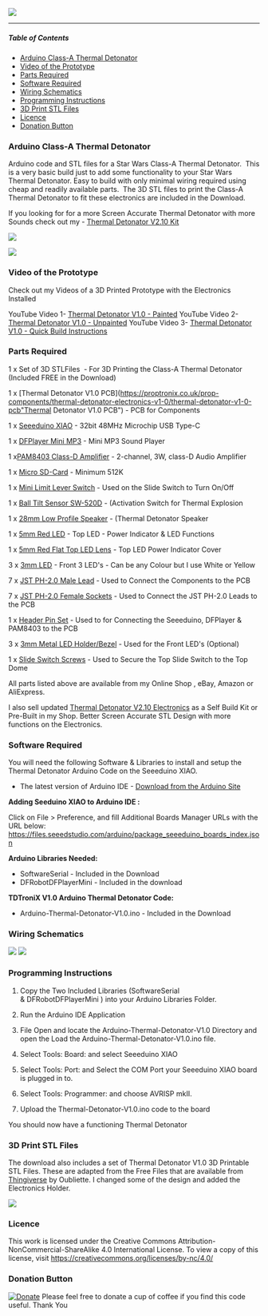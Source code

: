 ![](https://GalacticProps.co.uk/GitHub/GitHub_Logo.jpg)


------------

##### *Table of Contents*
- [Arduino Class-A Thermal Detonator](#arduino-class-a-thermal-detonator)
- [Video of the Prototype](#video-of-the-prototype)
- [Parts Required](#parts-required)
- [Software Required](#software-required)
- [Wiring Schematics](#wiring-schematics)
- [Programming Instructions](#programming-instructions)
- [3D Print STL Files](#3d-print-stl-files)
- [Licence](#licence)
- [Donation Button](#donation-button)

### Arduino Class-A Thermal Detonator

Arduino code and STL files for a Star Wars Class-A Thermal Detonator. 
This is a very basic build just to add some functionality to your Star Wars Thermal Detonator.
Easy to build with only minimal wiring required using cheap and readily available parts. 
The 3D STL files to print the Class-A Thermal Detonator to fit these electronics are included in the Download.

If you looking for for a more Screen Accurate Thermal Detonator with more Sounds check out my - [Thermal Detonator V2.10 Kit](https://proptronix.co.uk/prop-electronics/td-electronics-kit-v2-10 "Thermal Detonator V2 Kit")

![](https://www.galacticprops.co.uk/GitHub/Thermal_Detonator/TD-V1_GitHub_1.jpg)

![](https://www.galacticprops.co.uk/GitHub/Thermal_Detonator/TD-V1_GitHub_2.jpg)

### Video of the Prototype

Check out my Videos of a 3D Printed Prototype with the Electronics Installed

YouTube Video 1- [Thermal Detonator V1.0 - Painted](https://youtu.be/5c1n84lufXM "Thermal Detonator V1.0 3D Printed and Painted")
YouTube Video 2- [Thermal Detonator V1.0 - Unpainted](https://youtu.be/FotBfXejvT4 "Thermal Detonator V1.0 - Unpainted")
YouTube Video 3- [Thermal Detonator V1.0 - Quick Build Instructions](https://youtu.be/IPiBrLOkG4U "Thermal Detonator V1.0 - Quick Build Instructions")


###  Parts Required

1 x Set of 3D STLFiles  - For 3D Printing the Class-A Thermal Detonator (Included FREE in the Download)

1 x [Thermal Detonator V1.0 PCB](https://proptronix.co.uk/prop-components/thermal-detonator-electronics-v1-0/thermal-detonator-v1-0-pcb"Thermal Detonator V1.0 PCB") - PCB for Components

1 x [Seeeduino XIAO](https://proptronix.co.uk/prop-components/thermal-detonator-electronics-v1-0/seeeduino-xiao "Seeeduino XIAO") - 32bit 48MHz Microchip USB Type-C 

1 x [DFPlayer Mini MP3](https://proptronix.co.uk/prop-components/thermal-detonator-electronics-v1-0/dfplayer_mini_mp3 "DFPlayer Mini MP3]") - Mini MP3 Sound Player

1 x[PAM8403 Class-D Amplifier](https://proptronix.co.uk/prop-components/thermal-detonator-electronics-v1-0/pam8403-class-d-amplifier "PAM8403 Class-D Amplifier") - 2-channel, 3W, class-D Audio Amplifier

1 x [Micro SD-Card](https://proptronix.co.uk/prop-components/thermal-detonator-electronics-v1-0/4gb-micro-sd-card "Micro SD-Card") - Minimum 512K

1 x [Mini Limit Lever Switch](https://proptronix.co.uk/prop-components/thermal-detonator-electronics-v1-0/mini-limit-lever-switch "Mini Limit Lever Switch ") - Used on the Slide Switch to Turn On/Off

1 x [Ball Tilt Sensor SW-520D](https://proptronix.co.uk/prop-components/thermal-detonator-electronics-v1-0/ball-tilt-sensor-sw-520d "Ball Tilt Sensor SW-520D") - (Activation Switch for Thermal Explosion

1 x [28mm Low Profile Speaker](https://proptronix.co.uk/prop-components/thermal-detonator-electronics-v1-0/28mm-low-profile-speaker "28mm Low Profile Speaker") - (Thermal Detonator Speaker

1 x [5mm Red LED](https://proptronix.co.uk/prop-components/thermal-detonator-electronics-v1-0/5mm-water-clear-led "5mm Red LED") - Top LED - Power Indicator & LED Functions

1 x [5mm Red Flat Top LED Lens](https://proptronix.co.uk/prop-components/thermal-detonator-electronics-v1-0/5mm-red-led-lens-cover "5mm Red Flat Top LED Lens") - Top LED Power Indicator Cover

3 x [3mm LED](https://proptronix.co.uk/prop-components/thermal-detonator-electronics-v1-0/3mm-clear-leds "3mm LED") - Front 3 LED's - Can be any Colour but I use White or Yellow

7 x [JST PH-2.0 Male Lead](https://proptronix.co.uk/prop-components/thermal-detonator-electronics-v1-0/jst-ph-2-0-male-lead "JST PH-2.0 Male Lead") - Used to Connect the Components to the PCB

7 x [JST PH-2.0 Female Sockets](https://proptronix.co.uk/prop-components/thermal-detonator-electronics-v1-0/jst-ph-2-0-female-socket "JST PH-2.0 Female Sockets") - Used to Connect the JST PH-2.0 Leads to the PCB

1 x [Header Pin Set](https://proptronix.co.uk/prop-components/thermal-detonator-electronics-v1-0/td-pin-header-set-f "Header Pin Set") - Used to for Connecting the Seeeduino, DFPlayer & PAM8403 to the PCB

3 x [3mm Metal LED Holder/Bezel](https://proptronix.co.uk/prop-components/thermal-detonator-electronics-v1-0/led-holder-metal "3mm Metal LED Holder/Bezel") - Used for the Front LED's (Optional)

1 x [Slide Switch Screws](https://proptronix.co.uk/prop-components/thermal-detonator-electronics-v1-0/thermal-detonator-v1-0-screws "Slide Switch Screws") - Used to Secure the Top Slide Switch to the Top Dome

All parts listed above are available from my Online Shop , eBay, Amazon or AliExpress.

I also sell updated [Thermal Detonator V2.10 Electronics](https://proptronix.co.uk/prop-electronics/td-electronics-kit-v2-10 "Thermal Detonator V2.10 Electronics") as a Self Build Kit or Pre-Built in my Shop. Better Screen Accurate STL Design with more functions on the Electronics.

###  Software Required

You will need the following Software & Libraries to install and setup the Thermal Detonator Arduino Code on the Seeeduino XIAO.
- The latest version of Arduino IDE - [Download from the Arduino Site](https://www.arduino.cc/en/Main/Software "Download from the Arduino Site")

**Adding Seeduino XIAO to Arduino IDE :**

Click on File > Preference, and fill Additional Boards Manager URLs with the URL below:
https://files.seeedstudio.com/arduino/package_seeeduino_boards_index.json

**Arduino Libraries Needed:**

- SoftwareSerial - Included in the Download
- DFRobotDFPlayerMini - Included in the download

**TDTroniX V1.0 Arduino Thermal Detonator Code:**

- Arduino-Thermal-Detonator-V1.0.ino - Included in the Download

###  Wiring Schematics

![](https://galacticprops.co.uk/GitHub/Thermal_Detonator/TD-V1_GitHub_4.jpg)
![](https://galacticprops.co.uk/GitHub/Thermal_Detonator/TD-V1_GitHub_3.jpg)

###  Programming Instructions

1. Copy the Two Included Libraries (SoftwareSerial & DFRobotDFPlayerMini ) into your Arduino Libraries Folder.

2. Run the Arduino IDE Application

3. File Open and locate the Arduino-Thermal-Detonator-V1.0 Directory and open the Load the Arduino-Thermal-Detonator-V1.0.ino file.

4. Select Tools: Board: and select Seeeduino XIAO

5. Select Tools: Port: and Select the COM Port your Seeeduino XIAO board is plugged in to.

6. Select Tools: Programmer: and choose AVRISP mkII.

7. Upload the Thermal-Detonator-V1.0.ino code to the board

You should now have a functioning Thermal Detonator

### 3D Print STL Files
The download also includes a set of Thermal Detonator V1.0 3D Printable STL Files. These are adapted from the Free Files that are available from [Thingiverse](https://www.thingiverse.com/thing:809004 "Thingiverse") by Oubliette. I changed some of the design and added the Electronics Holder.

![](https://galacticprops.co.uk/GitHub/Thermal_Detonator/TD-V1_GitHub_5.jpg)

###  Licence

This work is licensed under the Creative Commons Attribution-NonCommercial-ShareAlike 4.0 International License.
To view a copy of this license, visit https://creativecommons.org/licenses/by-nc/4.0/


### Donation Button
[![Donate](https://img.shields.io/badge/Donate-PayPal-green.svg)](https://www.paypal.com/donate/?hosted_button_id=PEK9F5JV4Q6NL) Please feel free to donate a cup of coffee if you find this code useful. Thank You
